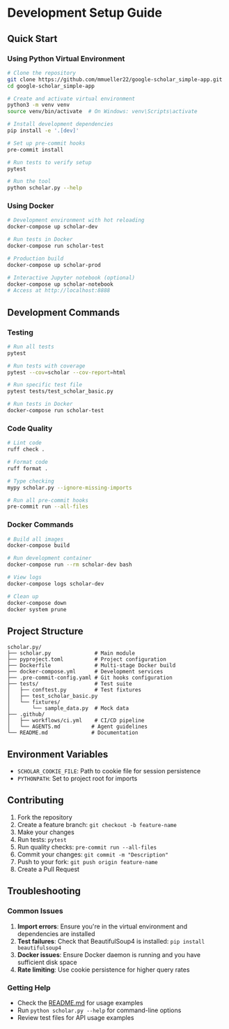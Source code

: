 # Development Setup Guide

## Quick Start

### Using Python Virtual Environment

```bash
# Clone the repository
git clone https://github.com/mmueller22/google-scholar_simple-app.git
cd google-scholar_simple-app

# Create and activate virtual environment
python3 -m venv venv
source venv/bin/activate  # On Windows: venv\Scripts\activate

# Install development dependencies
pip install -e '.[dev]'

# Set up pre-commit hooks
pre-commit install

# Run tests to verify setup
pytest

# Run the tool
python scholar.py --help
```

### Using Docker

```bash
# Development environment with hot reloading
docker-compose up scholar-dev

# Run tests in Docker
docker-compose run scholar-test

# Production build
docker-compose up scholar-prod

# Interactive Jupyter notebook (optional)
docker-compose up scholar-notebook
# Access at http://localhost:8888
```

## Development Commands

### Testing
```bash
# Run all tests
pytest

# Run tests with coverage
pytest --cov=scholar --cov-report=html

# Run specific test file
pytest tests/test_scholar_basic.py

# Run tests in Docker
docker-compose run scholar-test
```

### Code Quality
```bash
# Lint code
ruff check .

# Format code
ruff format .

# Type checking
mypy scholar.py --ignore-missing-imports

# Run all pre-commit hooks
pre-commit run --all-files
```

### Docker Commands
```bash
# Build all images
docker-compose build

# Run development container
docker-compose run --rm scholar-dev bash

# View logs
docker-compose logs scholar-dev

# Clean up
docker-compose down
docker system prune
```

## Project Structure

```
scholar.py/
├── scholar.py              # Main module
├── pyproject.toml          # Project configuration
├── Dockerfile              # Multi-stage Docker build
├── docker-compose.yml      # Development services
├── .pre-commit-config.yaml # Git hooks configuration
├── tests/                  # Test suite
│   ├── conftest.py         # Test fixtures
│   ├── test_scholar_basic.py
│   └── fixtures/
│       └── sample_data.py  # Mock data
├── .github/
│   ├── workflows/ci.yml    # CI/CD pipeline
│   └── AGENTS.md          # Agent guidelines
└── README.md              # Documentation
```

## Environment Variables

- `SCHOLAR_COOKIE_FILE`: Path to cookie file for session persistence
- `PYTHONPATH`: Set to project root for imports

## Contributing

1. Fork the repository
2. Create a feature branch: `git checkout -b feature-name`
3. Make your changes
4. Run tests: `pytest`
5. Run quality checks: `pre-commit run --all-files`
6. Commit your changes: `git commit -m "Description"`
7. Push to your fork: `git push origin feature-name`
8. Create a Pull Request

## Troubleshooting

### Common Issues

1. **Import errors**: Ensure you're in the virtual environment and dependencies are installed
2. **Test failures**: Check that BeautifulSoup4 is installed: `pip install beautifulsoup4`
3. **Docker issues**: Ensure Docker daemon is running and you have sufficient disk space
4. **Rate limiting**: Use cookie persistence for higher query rates

### Getting Help

- Check the [README.md](README.md) for usage examples
- Run `python scholar.py --help` for command-line options
- Review test files for API usage examples
